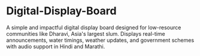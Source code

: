 # Digital-Display-Board
A simple and impactful digital display board designed for low-resource communities like Dharavi, Asia's largest slum. Displays real-time announcements, water timings, weather updates, and government schemes with audio support in Hindi and Marathi.
